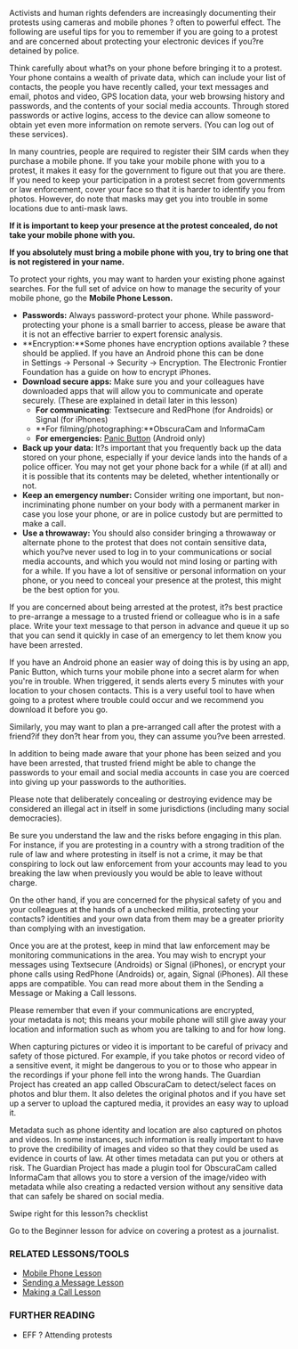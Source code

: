 Activists and human rights defenders are increasingly documenting their
protests using cameras and mobile phones ? often to powerful effect. The
following are useful tips for you to remember if you are going to a
protest and are concerned about protecting your electronic devices if
you?re detained by police.

Think carefully about what?s on your phone before bringing it to a
protest. Your phone contains a wealth of private data, which can include
your list of contacts, the people you have recently called, your text
messages and email, photos and video, GPS location data, your web
browsing history and passwords, and the contents of your social media
accounts. Through stored passwords or active logins, access to the
device can allow someone to obtain yet even more information on remote
servers. (You can log out of these services).

In many countries, people are required to register their SIM cards when
they purchase a mobile phone. If you take your mobile phone with you to
a protest, it makes it easy for the government to figure out that you
are there. If you need to keep your participation in a protest secret
from governments or law enforcement, cover your face so that it is
harder to identify you from photos. However, do note that masks may get
you into trouble in some locations due to anti-mask laws.

**If it is important to keep your presence at the protest concealed, do
not take your mobile phone with you.**

**If you absolutely must bring a mobile phone with you, try to bring one
that is not registered in your name.**

To protect your rights, you may want to harden your existing phone
against searches. For the full set of advice on how to manage the
security of your mobile phone, go the **Mobile Phone Lesson.**

-   **Passwords:** Always password-protect your phone. While
    password-protecting your phone is a small barrier to access, please
    be aware that it is not an effective barrier to expert
    forensic analysis.
-   **Encryption:**Some phones have encryption options available ? these
    should be applied. If you have an Android phone this can be done
    in Settings -&gt; Personal -&gt; Security -&gt; Encryption. The
    Electronic Frontier Foundation has a guide on how to
    encrypt iPhones.
-   **Download secure apps:** Make sure you and your colleagues have
    downloaded apps that will allow you to communicate and
    operate securely. (These are explained in detail later in
    this lesson)
    -   **For communicating**: Textsecure and RedPhone (for Androids) or
        Signal (for iPhones)
    -   **For filming/photographing:**ObscuraCam and InformaCam
    -   **For emergencies:** [Panic Button](https://panicbutton.io/) (Android only)
-   **Back up your data:** It?s important that you frequently back up
    the data stored on your phone, especially if your device lands into
    the hands of a police officer. You may not get your phone back for a
    while (if at all) and it is possible that its contents may be
    deleted, whether intentionally or not.
-   **Keep an emergency number:** Consider writing one important, but
    non-incriminating phone number on your body with a permanent marker
    in case you lose your phone, or are in police custody but are
    permitted to make a call.
-   **Use a throwaway:** You should also consider bringing a throwaway
    or alternate phone to the protest that does not contain sensitive
    data, which you?ve never used to log in to your communications or
    social media accounts, and which you would not mind losing or
    parting with for a while. If you have a lot of sensitive or personal
    information on your phone, or you need to conceal your presence at
    the protest, this might be the best option for you.

If you are concerned about being arrested at the protest, it?s best
practice to pre-arrange a message to a trusted friend or colleague who
is in a safe place. Write your text message to that person in advance
and queue it up so that you can send it quickly in case of an emergency
to let them know you have been arrested.

If you have an Android phone an easier way of doing this is by using an
app, Panic Button, which turns your mobile phone into a secret alarm for
when you're in trouble. When triggered, it sends alerts every 5 minutes
with your location to your chosen contacts. This is a very useful tool
to have when going to a protest where trouble could occur and we
recommend you download it before you go.

Similarly, you may want to plan a pre-arranged call after the protest
with a friend?if they don?t hear from you, they can assume you?ve been
arrested.

In addition to being made aware that your phone has been seized and you
have been arrested, that trusted friend might be able to change the
passwords to your email and social media accounts in case you are
coerced into giving up your passwords to the authorities.

Please note that deliberately concealing or destroying evidence may be
considered an illegal act in itself in some jurisdictions (including
many social democracies).

Be sure you understand the law and the risks before engaging in this
plan. For instance, if you are protesting in a country with a strong
tradition of the rule of law and where protesting in itself is not a
crime, it may be that conspiring to lock out law enforcement from your
accounts may lead to you breaking the law when previously you would be
able to leave without charge.

On the other hand, if you are concerned for the physical safety of you
and your colleagues at the hands of a unchecked militia, protecting your
contacts? identities and your own data from them may be a greater
priority than complying with an investigation.

Once you are at the protest, keep in mind that law enforcement may be
monitoring communications in the area. You may wish to encrypt your
messages using Textsecure (Androids) or Signal (iPhones), or encrypt
your phone calls using RedPhone (Androids) or, again, Signal (iPhones).
All these apps are compatible. You can read more about them in the
Sending a Message or Making a Call lessons.

Please remember that even if your communications are encrypted,
your metadata is not; this means your mobile phone will still give away
your location and information such as whom you are talking to and for
how long.

When capturing pictures or video it is important to be careful of
privacy and safety of those pictured. For example, if you take photos or
record video of a sensitive event, it might be dangerous to you or to
those who appear in the recordings if your phone fell into the wrong
hands. The Guardian Project has created an app called ObscuraCam to
detect/select faces on photos and blur them. It also deletes the
original photos and if you have set up a server to upload the captured
media, it provides an easy way to upload it.

Metadata such as phone identity and location are also captured on photos
and videos. In some instances, such information is really important to
have to prove the credibility of images and video so that they could be
used as evidence in courts of law. At other times metadata can put you
or others at risk. The Guardian Project has made a plugin tool for
ObscuraCam called InformaCam that allows you to store a version of the
image/video with metadata while also creating a redacted version without
any sensitive data that can safely be shared on social media.

Swipe right for this lesson?s checklist

Go to the Beginner lesson for advice on covering a protest as a
journalist.

### RELATED LESSONS/TOOLS

-   [Mobile Phone Lesson](umbrella://lesson/mobile-phones)
-   [Sending a Message Lesson](umbrella://lesson/sending-a-message)
-   [Making a Call Lesson](umbrella://lesson/making-a-call)

### FURTHER READING

-   EFF ? Attending protests

